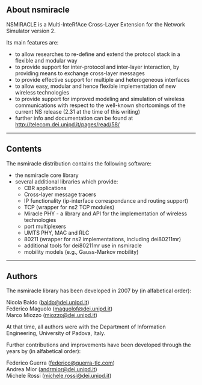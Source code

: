 About nsmiracle
------------------

NSMIRACLE is a Multi-InteRfAce Cross-Layer Extension for the Network
Simulator version 2.

Its main features are:
 - to allow researches to re-define and extend the protocol stack in a
   flexible and modular way
 - to provide support for inter-protocol and inter-layer interaction,
   by providing means to exchange cross-layer messages
 - to provide effective support for multiple and heterogeneous
   interfaces
 - to allow easy, modular and hence flexible implementation of
   new wireless technologies
 - to provide support for improved modeling and simulation of wireless
   communications with respect to the well-known shortcomings of the
   current NS release (2.31 at the time of this writing)
 - further info and documentation can be found at
   http://telecom.dei.unipd.it/pages/read/58/

------------------
 Contents
-----------------

The nsmiracle distribution contains the following software:

 - the nsmiracle core library
 - several additional libraries which provide:
   + CBR applications
   + Cross-layer message tracers
   + IP functionality (ip-interface correspondance and routing support)
   + TCP (wrapper for ns2 TCP modules)
   + Miracle PHY - a library and API for the implementation of
     wireless technologies
   + port multiplexers
   + UMTS PHY, MAC and RLC
   + 80211 (wrapper for ns2 implementations, including dei80211mr)
   + additional tools for dei80211mr use in nsmiracle
   + mobility  models (e.g., Gauss-Markov mobility)



-----------------------
 Authors
----------------------

The nsmiracle library has been developed in 2007 by 
(in alfabetical order):

Nicola Baldo         (baldo@dei.unipd.it)  
Federico Maguolo     (maguolof@dei.unipd.it)  
Marco Miozzo         (miozzo@dei.unipd.it)  

At that time, all authors were with the
Department of Information Engineering, University of Padova, Italy.

Further contributions and improvements have been developed 
through the years by (in alfabetical order):

Federico Guerra      (federico@guerra-tlc.com)  
Andrea Mior          (andrmior@dei.unipd.it)  
Michele Rossi        (michele.rossi@dei.unipd.it)  

